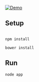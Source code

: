 [![Demo](http://img.youtube.com/vi/iBr24c58G9M/0.jpg)](http://www.youtube.com/watch?v=iBr24c58G9M)

## Setup

```

npm install

bower install

```

## Run

```
node app

```